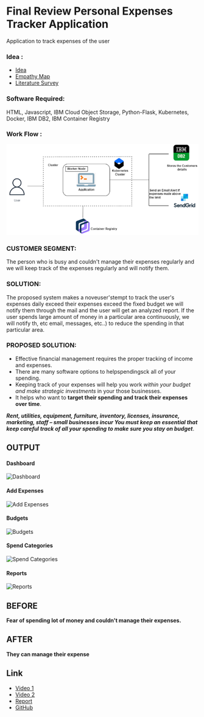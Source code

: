 # Final Review Personal Expenses Tracker Application
Application to track expenses of the user

### Idea :
- [Idea](../Ideation%20phase/Ideation.docx)
- [Empathy Map](../Ideation%20phase/Empathy%20Map.jpg)
- [Literature Survey](../Ideation%20phase/literature%20survey%20PET.docx)

### Software Required:
  HTML,
  Javascript,
  IBM Cloud Object Storage,
  Python-Flask,
  Kubernetes,
  Docker,
  IBM DB2,
  IBM Container Registry

### Work Flow : 
![Work flow](/Work_Flow_chart.png)

### CUSTOMER SEGMENT:
 The person who is busy and couldn't manage their expenses regularly and we will keep track of the expenses regularly and will notify them.
 
### SOLUTION:
  The proposed system makes a noveuser'stempt to track the user's expenses daily exceed their expenses exceed the fixed budget we will notify them through the mail and the user will get an analyzed report. If the user spends large amount of money in a particular area continuously, we will notify th, etc email, messages, etc..) to reduce the spending in that particular area.
  
### PROPOSED SOLUTION:
- Effective financial management requires the proper tracking of income and expenses. 
- There are many software options to helpspendingsck all of your spending.  
- Keeping track of your expenses will help you work _within your budget and make strategic investments_ in your those businesses. 
- It helps who want to __target their spending and track their expenses over time__. 
    
 ***Rent, utilities, equipment, furniture, inventory, licenses, insurance, marketing, staff – small businesses incur You must keep an essential that keep careful track of all your spending to make sure you stay on budget***.
## OUTPUT

#### Dashboard
![Dashboard](Outputs/Dashboard.png)
#### Add Expenses
![Add Expenses](Outputs/Add%20Expenses.png)
#### Budgets
![Budgets](Outputs/Budgets.png)
#### Spend Categories
![Spend Categories](Outputs/Spend%20Categories.png)
#### Reports
![Reports](Outputs/Reports.png)

## BEFORE

**Fear of spending lot of money and couldn't manage their expenses.**

## AFTER

**They can manage their expense**

## Link

- [Video 1](https://youtu.be/vT7V5dnK8z0)
- [Video 2](https://youtu.be/9ZNP91P6TBY)
- [Report ](Report%20PET%20.pdf)
- [GitHub ](https://github.com/karthiaravinth/IBM-Project-51228-1660976272)
